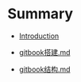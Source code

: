# Summary

* [Introduction](README.md)

* [gitbook搭建.md](gitbook-start/gitbook搭建.md)
* [gitbook结构.md](gitbook-start/gitbook结构.md)